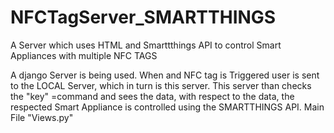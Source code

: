 # NFCTagServer_SMARTTHINGS
A Server which uses HTML and Smarttthings API to control Smart Appliances with multiple NFC TAGS

A django Server is being used. When and NFC tag is Triggered user is sent to the LOCAL Server, which in turn is this server. This server than checks the "key" =command and sees the data, with respect to the data, the respected Smart Appliance is controlled using the SMARTTHINGS API. Main File "Views.py"
